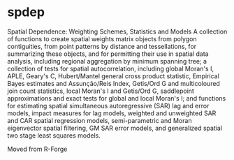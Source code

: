 # spdep
Spatial Dependence: Weighting Schemes, Statistics and Models
A collection of functions to create spatial weights matrix objects from polygon contiguities, 
from point patterns by distance and tessellations, for summarizing these objects, and for permitting their
use in spatial data analysis, including regional aggregation by minimum spanning tree; a collection of tests 
for spatial autocorrelation, including global Moran's I, APLE, Geary's C, Hubert/Mantel general cross
product statistic, Empirical Bayes estimates and Assunção/Reis Index, Getis/Ord G and multicoloured join count
statistics, local Moran's I and Getis/Ord G, saddlepoint approximations  and exact tests for global
and local Moran's I; and functions for estimating spatial simultaneous autoregressive (SAR) lag and error models,
impact measures for lag models, weighted and unweighted SAR and CAR spatial regression models, semi-parametric 
and Moran eigenvector spatial filtering, GM SAR error models, and generalized spatial two stage least squares models.

Moved from R-Forge
